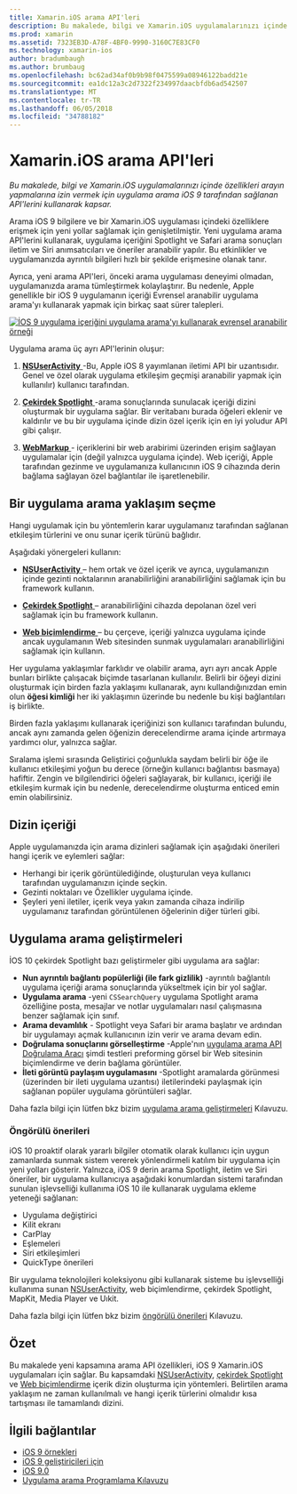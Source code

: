 ```yaml
---
title: Xamarin.iOS arama API'leri
description: Bu makalede, bilgi ve Xamarin.iOS uygulamalarınızı içinde özellikleri arayın yapmalarına izin vermek için yeni uygulama arama iOS 9 tarafından sağlanan API'leri kullanarak kapsar.
ms.prod: xamarin
ms.assetid: 7323EB3D-A78F-4BF0-9990-3160C7E83CF0
ms.technology: xamarin-ios
author: bradumbaugh
ms.author: brumbaug
ms.openlocfilehash: bc62ad34af0b9b98f0475599a08946122badd21e
ms.sourcegitcommit: ea1dc12a3c2d7322f234997daacbfdb6ad542507
ms.translationtype: MT
ms.contentlocale: tr-TR
ms.lasthandoff: 06/05/2018
ms.locfileid: "34788182"
---
```

# <a name="search-apis-in-xamarinios"></a>Xamarin.iOS arama API'leri

_Bu makalede, bilgi ve Xamarin.iOS uygulamalarınızı içinde özellikleri arayın yapmalarına izin vermek için uygulama arama iOS 9 tarafından sağlanan API'lerini kullanarak kapsar._

Arama iOS 9 bilgilere ve bir Xamarin.iOS uygulaması içindeki özelliklere erişmek için yeni yollar sağlamak için genişletilmiştir. Yeni uygulama arama API'lerini kullanarak, uygulama içeriğini Spotlight ve Safari arama sonuçları iletim ve Siri anımsatıcıları ve öneriler aranabilir yapılır. Bu etkinlikler ve uygulamanızda ayrıntılı bilgileri hızlı bir şekilde erişmesine olanak tanır.

Ayrıca, yeni arama API'leri, önceki arama uygulaması deneyimi olmadan, uygulamanızda arama tümleştirmek kolaylaştırır. Bu nedenle, Apple genellikle bir iOS 9 uygulamanın içeriği Evrensel aranabilir uygulama arama'yı kullanarak yapmak için birkaç saat sürer talepleri.

[![](images/intro01.png "İOS 9 uygulama içeriğini uygulama arama'yı kullanarak evrensel aranabilir örneği")](images/intro01.png#lightbox)

Uygulama arama üç ayrı API'lerinin oluşur:

1. [**NSUserActivity** ](nsuseractivity.md) -Bu, Apple iOS 8 yayımlanan iletimi API bir uzantısıdır. Genel ve özel olarak uygulama etkileşim geçmişi aranabilir yapmak için kullanılır) kullanıcı tarafından.

2. [**Çekirdek Spotlight** ](corespotlight.md) -arama sonuçlarında sunulacak içeriği dizini oluşturmak bir uygulama sağlar. Bir veritabanı burada öğeleri eklenir ve kaldırılır ve bu bir uygulama içinde dizin özel içerik için en iyi yoludur API gibi çalışır.

3. [**WebMarkup** ](web-markup.md) - içeriklerini bir web arabirimi üzerinden erişim sağlayan uygulamalar için (değil yalnızca uygulama içinde). Web içeriği, Apple tarafından gezinme ve uygulamanıza kullanıcının iOS 9 cihazında derin bağlama sağlayan özel bağlantılar ile işaretlenebilir.

## <a name="selecting-an-app-search-approach"></a>Bir uygulama arama yaklaşım seçme

Hangi uygulamak için bu yöntemlerin karar uygulamanız tarafından sağlanan etkileşim türlerini ve onu sunar içerik türünü bağlıdır.

Aşağıdaki yönergeleri kullanın:

- [**NSUserActivity** ](nsuseractivity.md) – hem ortak ve özel içerik ve ayrıca, uygulamanızın içinde gezinti noktalarının aranabilirliğini aranabilirliğini sağlamak için bu framework kullanın.

- [**Çekirdek Spotlight** ](corespotlight.md) – aranabilirliğini cihazda depolanan özel veri sağlamak için bu framework kullanın.

- [**Web biçimlendirme** ](web-markup.md) – bu çerçeve, içeriği yalnızca uygulama içinde ancak uygulamanın Web sitesinden sunmak uygulamaları aranabilirliğini sağlamak için kullanın.

Her uygulama yaklaşımlar farklıdır ve olabilir arama, ayrı ayrı ancak Apple bunları birlikte çalışacak biçimde tasarlanan kullanılır. Belirli bir öğeyi dizini oluşturmak için birden fazla yaklaşımı kullanarak, aynı kullandığınızdan emin olun **öğesi kimliği** her iki yaklaşımın üzerinde bu nedenle bu kişi bağlantıları iş birlikte.

Birden fazla yaklaşımı kullanarak içeriğinizi son kullanıcı tarafından bulundu, ancak aynı zamanda gelen öğenizin derecelendirme arama içinde artırmaya yardımcı olur, yalnızca sağlar.

Sıralama işlemi sırasında Geliştirici çoğunlukla saydam belirli bir öğe ile kullanıcı etkileşimi yoğun bu derece (örneğin kullanıcı bağlantısı basmaya) hafiftir.
Zengin ve bilgilendirici öğeleri sağlayarak, bir kullanıcı, içeriği ile etkileşim kurmak için bu nedenle, derecelendirme oluşturma enticed emin emin olabilirsiniz.

## <a name="what-content-to-index"></a>Dizin içeriği

Apple uygulamanızda için arama dizinleri sağlamak için aşağıdaki önerileri hangi içerik ve eylemleri sağlar:

 - Herhangi bir içerik görüntülediğinde, oluşturulan veya kullanıcı tarafından uygulamanızın içinde seçkin.
 - Gezinti noktaları ve Özellikler uygulama içinde.
 - Şeyleri yeni iletiler, içerik veya yakın zamanda cihaza indirilip uygulamanız tarafından görüntülenen öğelerinin diğer türleri gibi.

## <a name="app-search-enhancements"></a>Uygulama arama geliştirmeleri

İOS 10 çekirdek Spotlight bazı geliştirmeler gibi uygulama ara sağlar:

- **Nun ayrıntılı bağlantı popülerliği (ile fark gizlilik)** -ayrıntılı bağlantılı uygulama içeriği arama sonuçlarında yükseltmek için bir yol sağlar.
- **Uygulama arama** -yeni `CSSearchQuery` uygulama Spotlight arama özelliğine posta, mesajlar ve notlar uygulamaları nasıl çalışmasına benzer sağlamak için sınıf.
- **Arama devamlılık** - Spotlight veya Safari bir arama başlatır ve ardından bir uygulamayı açmak kullanıcının izin verir ve arama devam edin.
- **Doğrulama sonuçlarını görselleştirme** -Apple'nın [uygulama arama API Doğrulama Aracı](https://search.developer.apple.com/appsearch-validation-tool) şimdi testleri preforming görsel bir Web sitesinin biçimlendirme ve derin bağlama görüntüler.
- **İleti görüntü paylaşım uygulamasını** -Spotlight aramalarda görünmesi (üzerinden bir ileti uygulama uzantısı) iletilerindeki paylaşmak için sağlanan popüler uygulama görüntüleri sağlar.

Daha fazla bilgi için lütfen bkz bizim [uygulama arama geliştirmeleri](~/ios/platform/search/app-search-enhancements.md) Kılavuzu.

### <a name="proactive-suggestions"></a>Öngörülü önerileri

iOS 10 proaktif olarak yararlı bilgiler otomatik olarak kullanıcı için uygun zamanlarda sunmak sistem vererek yönlendirmeli katılım bir uygulama için yeni yolları gösterir. Yalnızca, iOS 9 derin arama Spotlight, iletim ve Siri öneriler, bir uygulama kullanıcıya aşağıdaki konumlardan sistemi tarafından sunulan işlevselliği kullanıma iOS 10 ile kullanarak uygulama ekleme yeteneği sağlanan:

- Uygulama değiştirici
- Kilit ekranı
- CarPlay
- Eşlemeleri
- Siri etkileşimleri
- QuickType önerileri 

Bir uygulama teknolojileri koleksiyonu gibi kullanarak sisteme bu işlevselliği kullanıma sunan [NSUserActivity](https://developer.xamarin.com/api/type/Foundation.NSUserActivity/), web biçimlendirme, çekirdek Spotlight, MapKit, Media Player ve Uıkit.

Daha fazla bilgi için lütfen bkz bizim [öngörülü önerileri](~/ios/platform/search/proactive-suggestions.md) Kılavuzu.

## <a name="summary"></a>Özet

Bu makalede yeni kapsamına arama API özellikleri, iOS 9 Xamarin.iOS uygulamaları için sağlar. Bu kapsamdaki [NSUserActivity](nsuseractivity.md), [çekirdek Spotlight](corespotlight.md) ve [Web biçimlendirme](web-markup.md) içerik dizin oluşturma için yöntemleri. Belirtilen arama yaklaşım ne zaman kullanılmalı ve hangi içerik türlerini olmalıdır kısa tartışması ile tamamlandı dizini.



## <a name="related-links"></a>İlgili bağlantılar

- [iOS 9 örnekleri](https://developer.xamarin.com/samples/ios/iOS9/)
- [iOS 9 geliştiricileri için](https://developer.apple.com/ios/pre-release/)
- [iOS 9.0](https://developer.apple.com/library/prerelease/ios/releasenotes/General/WhatsNewIniOS/Articles/iOS9.html)
- [Uygulama arama Programlama Kılavuzu](https://developer.apple.com/library/prerelease/ios/documentation/General/Conceptual/AppSearch/index.html#//apple_ref/doc/uid/TP40016308)
